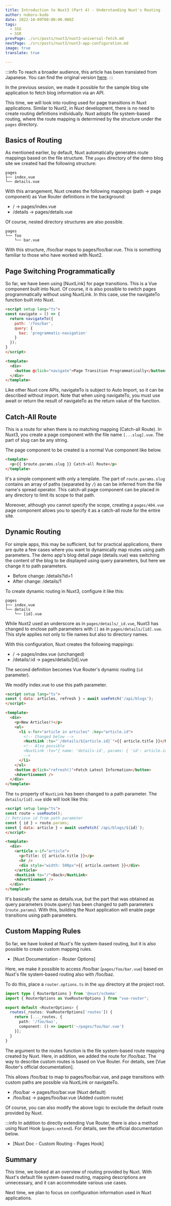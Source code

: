```yaml
---
title: Introduction to Nuxt3 (Part 4) - Understanding Nuxt's Routing
author: noboru-kudo
date: 2022-10-09T00:00:00.000Z
tags:
  - SSG
  - SSR
prevPage: ./src/posts/nuxt3/nuxt3-universal-fetch.md
nextPage: ./src/posts/nuxt3/nuxt3-app-configuration.md
image: true
translate: true

---
```


:::info
To reach a broader audience, this article has been translated from Japanese.
You can find the original version [here](/nuxt/nuxt3-routing).
:::



In the previous session, we made it possible for the sample blog site application to fetch blog information via an API.

This time, we will look into routing used for page transitions in Nuxt applications. Similar to Nuxt2, in Nuxt development, there is no need to create routing definitions individually. Nuxt adopts file system-based routing, where the route mapping is determined by the structure under the `pages` directory.

## Basics of Routing

As mentioned earlier, by default, Nuxt automatically generates route mappings based on the file structure. The `pages` directory of the demo blog site we created had the following structure:

```
pages
├── index.vue
└── details.vue
```

With this arrangement, Nuxt creates the following mappings (path -> page component) as Vue Router definitions in the background:

- / -> pages/index.vue
- /details -> pages/details.vue

Of course, nested directory structures are also possible.

```
pages
└── foo
    └── bar.vue
```

With this structure, /foo/bar maps to pages/foo/bar.vue. This is something familiar to those who have worked with Nuxt2.

## Page Switching Programmatically

So far, we have been using [NuxtLink] for page transitions. This is a Vue component built into Nuxt. Of course, it is also possible to switch pages programmatically without using NuxtLink. In this case, use the navigateTo function built into Nuxt.

```html
<script setup lang="ts">
const navigate = () => {
  return navigateTo({
    path: '/foo/bar',
    query: {
      baz: 'programmatic-navigation'
    }
  });
}
</script>

<template>
  <div>
    <button @click="navigate">Page Transition Programmatically</button>
  </div>
</template>
```

Like other Nuxt core APIs, navigateTo is subject to Auto Import, so it can be described without import. Note that when using navigateTo, you must use await or return the result of navigateTo as the return value of the function.

## Catch-All Route

This is a route for when there is no matching mapping (Catch-all Route). In Nuxt3, you create a page component with the file name `[...slug].vue`. The part of slug can be any string.

The page component to be created is a normal Vue component like below.

```html
<template>
  <p>{{ $route.params.slug }} Catch-all Route</p>
</template>
```

It's a simple component with only a template. The part of `route.params.slug` contains an array of paths (separated by `/`) as can be inferred from the file name's spread operator. This catch-all page component can be placed in any directory to limit its scope to that path.

Moreover, although you cannot specify the scope, creating a `pages/404.vue` page component allows you to specify it as a catch-all route for the entire site.

## Dynamic Routing

For simple apps, this may be sufficient, but for practical applications, there are quite a few cases where you want to dynamically map routes using path parameters. The demo app's blog detail page (details.vue) was switching the content of the blog to be displayed using query parameters, but here we change it to path parameters.

- Before change: /details?id=1
- After change: /details/1

To create dynamic routing in Nuxt3, configure it like this:

```
pages
├── index.vue
└── details
    └── [id].vue
```

While Nuxt2 used an underscore as in `pages/details/_id.vue`, Nuxt3 has changed to enclose path parameters with `[]` as in `pages/details/[id].vue`. This style applies not only to file names but also to directory names.

With this configuration, Nuxt creates the following mappings:

- / -> pages/index.vue (unchanged)
- /details/:id -> pages/details/[id].vue

The second definition becomes Vue Router's dynamic routing (`id` parameter).

We modify index.vue to use this path parameter.

```html
<script setup lang="ts">
const { data: articles, refresh } = await useFetch('/api/blogs');
</script>

<template>
  <div>
    <p>New Articles!!</p>
    <ul>
      <li v-for="article in articles" :key="article.id">
        <!-- Changed below -->
        <NuxtLink :to="`/details/${article.id}`">{{ article.title }}</NuxtLink>
        <!-- Also possible
        <NuxtLink :to="{ name: 'details-id', params: { 'id': article.id }}">{{ article.title }}</NuxtLink>
        -->
      </li>
    </ul>
    <button @click="refresh()">Fetch Latest Information</button>
    <Advertisement />
  </div>
</template>
```

The `to` property of `NuxtLink` has been changed to a path parameter. The `details/[id].vue` side will look like this:

```html
<script setup lang="ts">
const route = useRoute();
// Retrieve id from path parameter
const { id } = route.params;
const { data: article } = await useFetch(`/api/blogs/${id}`);
</script>

<template>
  <div>
    <article v-if="article">
      <p>Title: {{ article.title }}</p>
      <hr />
      <div style="width: 500px">{{ article.content }}</div>
    </article>
    <NuxtLink to="/">Back</NuxtLink>
    <Advertisement />
  </div>
</template>
```

It's basically the same as details.vue, but the part that was obtained as query parameters (route.query) has been changed to path parameters (`route.params`). With this, building the Nuxt application will enable page transitions using path parameters.

## Custom Mapping Rules

So far, we have looked at Nuxt's file system-based routing, but it is also possible to create custom mapping rules.

- [Nuxt Documentation - Router Options]

Here, we make it possible to access /foo/bar (`pages/foo/bar.vue`) based on Nuxt's file system-based routing also with /foo/baz.

To do this, place a `router.options.ts` in the `app` directory at the project root.

```typescript
import type { RouterOptions } from '@nuxt/schema'
import { RouterOptions as VueRouterOptions } from "vue-router";

export default <RouterOptions> {
  routes(_routes: VueRouterOptions['routes']) {
    return [..._routes, {
      path: '/foo/baz',
      component: () => import('~/pages/foo/bar.vue')
    }];
  }
}
```

The argument to the routes function is the file system-based route mapping created by Nuxt. Here, in addition, we added the route for /foo/baz. The way to describe custom routes is based on Vue Router. For details, see [Vue Router's official documentation].

This allows /foo/baz to map to pages/foo/bar.vue, and page transitions with custom paths are possible via NuxtLink or navigateTo.

- /foo/bar -> pages/foo/bar.vue (Nuxt default)
- /foo/baz -> pages/foo/bar.vue (Added custom route)

Of course, you can also modify the above logic to exclude the default route provided by Nuxt.

:::info
In addition to directly extending Vue Router, there is also a method using Nuxt Hook (`pages:extend`). For details, see the official documentation below.

- [Nuxt Doc - Custom Routing - Pages Hook]

## Summary

This time, we looked at an overview of routing provided by Nuxt. With Nuxt's default file system-based routing, mapping descriptions are unnecessary, and it can accommodate various use cases.

Next time, we plan to focus on configuration information used in Nuxt applications.
